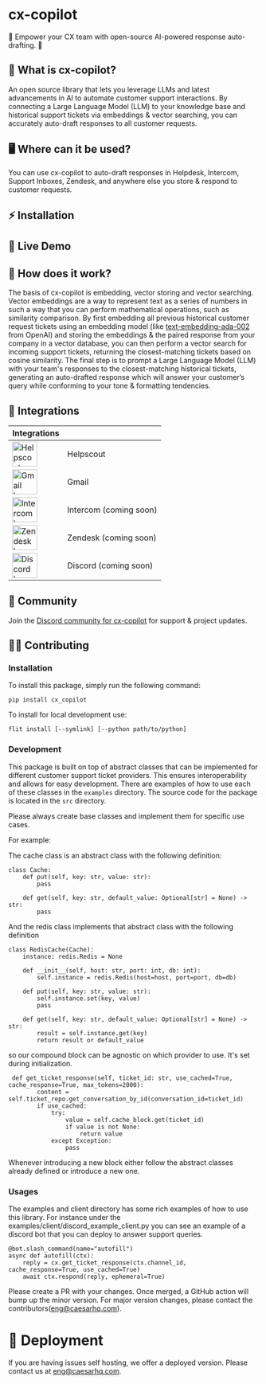 # cx-copilot

🤖 Empower your CX team with open-source AI-powered response auto-drafting. 🤖

## 🤔 What is cx-copilot?

An open source library that lets you leverage LLMs and latest advancements in AI to automate customer support interactions. By connecting a Large Language Model (LLM) to your knowledge base and historical support tickets via embeddings & vector searching, you can accurately auto-draft responses to all customer requests.

## 🖥 Where can it be used?

You can use cx-copilot to auto-draft responses in Helpdesk, Intercom, Support Inboxes, Zendesk, and anywhere else you store & respond to customer requests.

## ⚡️ Installation



## 🚀 Live Demo



## 📖 How does it work?

The basis of cx-copilot is embedding, vector storing and vector searching. Vector embeddings are a way to represent text as a series of numbers in such a way that you can perform mathematical operations, such as similarity comparison. By first embedding all previous historical customer request tickets using an embedding model (like [text-embedding-ada-002](https://openai.com/blog/new-and-improved-embedding-model/) from OpenAI) and storing the embeddings & the paired response from your company in a vector database, you can then perform a vector search for incoming support tickets, returning the closest-matching tickets based on cosine similarity. The final step is to prompt a Large Language Model (LLM) with your team's responses to the closest-matching historical tickets, generating an auto-drafted response which will answer your customer’s query while conforming to your tone & formatting tendencies.

## 🧰 Integrations

| Integrations |  |
|-------|---------|
| <img src="https://style.helpscout.com/images/logo/help-scout-logo-circle-blue.svg" alt="Helpscout logo" height="50px"> | Helpscout |
| <img src="https://www.svgrepo.com/download/303161/gmail-icon-logo.svg" alt="Gmail logo" height="50px"> | Gmail |
| <img src="https://cdn.worldvectorlogo.com/logos/intercom-1.svg" alt="Intercom logo" height="50px"> | Intercom (coming soon) |
| <img src="https://upload.wikimedia.org/wikipedia/commons/thumb/c/c8/Zendesk_logo.svg/2560px-Zendesk_logo.svg.png" alt="Zendesk logo" height="50px"> | Zendesk (coming soon) |
| <img src="https://www.svgrepo.com/show/353655/discord-icon.svg" alt="Discord logo" height="50px"> | Discord (coming soon) |

## 📱 Community

Join the [Discord community for cx-copilot](https://discord.gg/XhPnzxhm6y) for support & project updates.

## 👩‍💻 Contributing

### Installation
To install this package, simply run the following command:

```
pip install cx_copilot
```

To install for local development use:

```
flit install [--symlink] [--python path/to/python]
```


### Development
This package is built on top of abstract classes that can be implemented for different customer support ticket providers. This ensures interoperability and allows for easy development. There are examples of how to use each of these classes in the `examples` directory. The source code for the package is located in the `src` directory.

Please always create base classes and implement them for specific use cases.

For example:

The cache class is an abstract class with the following definition:

```
class Cache:
    def put(self, key: str, value: str):
        pass

    def get(self, key: str, default_value: Optional[str] = None) -> str:
        pass
```

And the redis class implements that abstract class with the following definition

```
class RedisCache(Cache):
    instance: redis.Redis = None

    def __init__(self, host: str, port: int, db: int):
        self.instance = redis.Redis(host=host, port=port, db=db)

    def put(self, key: str, value: str):
        self.instance.set(key, value)
        pass

    def get(self, key: str, default_value: Optional[str] = None) -> str:
        result = self.instance.get(key)
        return result or default_value
```

so our compound block can be agnostic on which provider to use. It's set during initialization.

```
 def get_ticket_response(self, ticket_id: str, use_cached=True, cache_response=True, max_tokens=2000):
        content = self.ticket_repo.get_conversation_by_id(conversation_id=ticket_id)
        if use_cached:
            try:
                value = self.cache_block.get(ticket_id)
                if value is not None:
                    return value
            except Exception:
                pass
```

Whenever introducing a new block either follow the abstract classes already defined or introduce a new one.


### Usages

The examples and client directory has some rich examples of how to use this library. For instance under the examples/client/discord_example_client.py you can see an example of a discord bot that you can deploy to answer support queries.

```
@bot.slash_command(name="autofill")
async def autofill(ctx):
    reply = cx.get_ticket_response(ctx.channel_id, cache_response=True, use_cached=True)
    await ctx.respond(reply, ephemeral=True)
```

Please create a PR with your changes. Once merged, a GitHub action will bump up the minor version. For major version changes, please contact the contributors(eng@caesarhq.com).

# 🚀 Deployment

If you are having issues self hosting, we offer a deployed version. Please contact us at eng@caesarhq.com.
